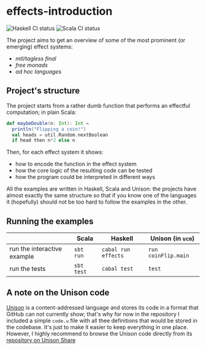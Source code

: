 # effects-introduction
![Haskell CI status](https://github.com/giacomocavalieri/effects-introduction/actions/workflows/haskell-build.yaml/badge.svg)
![Scala CI status](https://github.com/giacomocavalieri/effects-introduction/actions/workflows/scala-build.yaml/badge.svg)

The project aims to get an overview of some of the most prominent (or emerging) effect systems:

- _mtl/tagless final_
- _free monads_
- _ad hoc languages_

## Project's structure
The project starts from a rather dumb function that performs an effectful computation; in plain Scala:

```scala
def maybeDouble(n: Int): Int =
  println("Flipping a coin!")
  val heads = util.Random.nextBoolean
  if head then n*2 else n
```

Then, for each effect system it shows:
- how to encode the function in the effect system
- how the core logic of the resulting code can be tested
- how the program could be interpreted in different ways

All the examples are written in Haskell, Scala and Unison: the projects have almost exactly the same
structure so that if you know one of the languages it (hopefully) should not be too hard to follow the
examples in the other.

## Running the examples

|                             | Scala      | Haskell             | Unison (in `ucm`)   |
|-----------------------------|------------|---------------------|---------------------|
| run the interactive example | `sbt run`  | `cabal run effects` | `run coinFlip.main` |
| run the tests               | `sbt test` | `cabal test`        | `test`              |

## A note on the Unison code

[Unison](https://www.unison-lang.org) is a content-addressed language and stores its code in a format that
GitHub can not currently show; that's why for now in the repository I included a simple `code.u` file with
all thee definitions that would be stored in the codebase. It's just to make it easier to keep everything
in one place. However, I highly recommend to browse the Unison code directly from its
[repository on Unison Share](https://share.unison-lang.org/@giacomocavalieri/code/latest/namespaces/public/learning/thesis/coinFlip)
